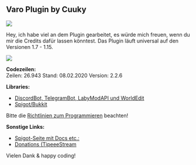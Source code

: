 ## Varo Plugin by Cuuky 
<img src="https://i.imgur.com/AnIMIbN.png">


Hey, ich habe viel an dem Plugin gearbeitet, es würde mich freuen, wenn du mir die Credits dafür lassen könntest.
Das Plugin läuft universal auf den Versionen 1.7 - 1.15.</br>

<img src="https://bstats.org/signatures/bukkit/Varo.svg">

**Codezeilen:**<br>
Zeilen: 26.943
Stand: 08.02.2020
Version: 2.2.6

**Libraries:**<br>
- <a href='https://www.mediafire.com/file/5p7c1e706szh64i/VaroPlugin.rar/file'>DiscordBot, TelegramBot, LabyModAPI und WorldEdit</a>
- <a href='https://getbukkit.org/download/spigot'>Spigot/Bukkit</a>

Bitte die <a href='https://github.com/CuukyOfficial/VaroPlugin/blob/master/CONTRIBUTING.md'>Richtlinien zum Programmieren</a> beachten!

**Sonstige Links:**<br>
- <a href='https://www.spigotmc.org/resources/71075/'>Spigot-Seite mit Docs etc.:</a>
- <a href='https://www.tipeeestream.com/cuuky/donation'>Donations (TipeeeStream</a>

Vielen Dank & happy coding!
